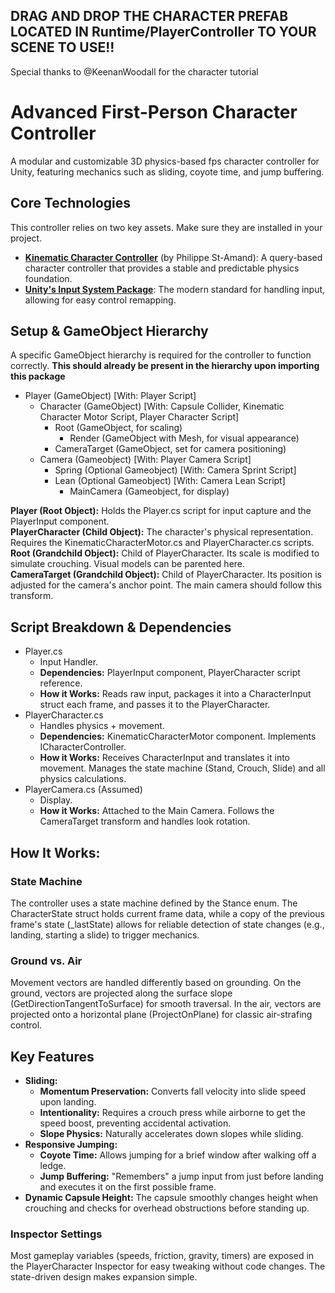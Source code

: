 ## **DRAG AND DROP THE CHARACTER PREFAB LOCATED IN Runtime/PlayerController TO YOUR SCENE TO USE!!**
Special thanks to @KeenanWoodall for the character tutorial

# **Advanced First-Person Character Controller**


A modular and customizable 3D physics-based fps character controller for Unity, featuring mechanics such as sliding, coyote time, and jump buffering.


## **Core Technologies**


This controller relies on two key assets. Make sure they are installed in your project.


* [**Kinematic Character Controller**](https://assetstore.unity.com/packages/tools/physics/kinematic-character-controller-99131) (by Philippe St-Amand): A query-based character controller that provides a stable and predictable physics foundation.  
* [**Unity's Input System Package**](https://docs.unity3d.com/Packages/com.unity.inputsystem@1.7/manual/index.html): The modern standard for handling input, allowing for easy control remapping.


## **Setup & GameObject Hierarchy**


A specific GameObject hierarchy is required for the controller to function correctly. **This should already be present in the hierarchy upon importing this package**


- Player (GameObject)  [With: Player Script]
  - Character (GameObject) [With: Capsule Collider, Kinematic Character Motor Script, Player Character Script]
    - Root (GameObject, for scaling)  
      - Render (GameObject with Mesh, for visual appearance)
    - CameraTarget (GameObject, set for camera positioning)
  - Camera (Gameobject) [With: Player Camera Script]
    - Spring (Optional Gameobject) [With: Camera Sprint Script]
    - Lean (Optional Gameobject) [With: Camera Lean Script]
      - MainCamera (Gameobject, for display)
 
**Player (Root Object):** Holds the Player.cs script for input capture and the PlayerInput component.  
**PlayerCharacter (Child Object):** The character's physical representation. Requires the KinematicCharacterMotor.cs and PlayerCharacter.cs scripts.  
**Root (Grandchild Object):** Child of PlayerCharacter. Its scale is modified to simulate crouching. Visual models can be parented here.  
**CameraTarget (Grandchild Object):** Child of PlayerCharacter. Its position is adjusted for the camera's anchor point. The main camera should follow this transform.


## **Script Breakdown & Dependencies**


* Player.cs  
  * Input Handler.  
  * **Dependencies:** PlayerInput component, PlayerCharacter script reference.  
  * **How it Works:** Reads raw input, packages it into a CharacterInput struct each frame, and passes it to the PlayerCharacter.  
* PlayerCharacter.cs  
  * Handles physics + movement.  
  * **Dependencies:** KinematicCharacterMotor component. Implements ICharacterController.  
  * **How it Works:** Receives CharacterInput and translates it into movement. Manages the state machine (Stand, Crouch, Slide) and all physics calculations.  
* PlayerCamera.cs (Assumed)  
  * Display.  
  * **How it Works:** Attached to the Main Camera. Follows the CameraTarget transform and handles look rotation.  


## **How It Works:**


### **State Machine**


The controller uses a state machine defined by the Stance enum. The CharacterState struct holds current frame data, while a copy of the previous frame's state (\_lastState) allows for reliable detection of state changes (e.g., landing, starting a slide) to trigger mechanics.


### **Ground vs. Air**


Movement vectors are handled differently based on grounding. On the ground, vectors are projected along the surface slope (GetDirectionTangentToSurface) for smooth traversal. In the air, vectors are projected onto a horizontal plane (ProjectOnPlane) for classic air-strafing control.


## **Key Features**


* **Sliding:**  
  * **Momentum Preservation:** Converts fall velocity into slide speed upon landing.  
  * **Intentionality:** Requires a crouch press while airborne to get the speed boost, preventing accidental activation.  
  * **Slope Physics:** Naturally accelerates down slopes while sliding.  
* **Responsive Jumping:**  
  * **Coyote Time:** Allows jumping for a brief window after walking off a ledge.  
  * **Jump Buffering:** "Remembers" a jump input from just before landing and executes it on the first possible frame.  
* **Dynamic Capsule Height:** The capsule smoothly changes height when crouching and checks for overhead obstructions before standing up.


### **Inspector Settings**


Most gameplay variables (speeds, friction, gravity, timers) are exposed in the PlayerCharacter Inspector for easy tweaking without code changes.
The state-driven design makes expansion simple.


